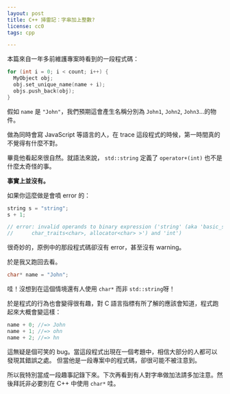```yaml
---
layout: post
title: C++ 掃雷記：字串加上整數?
license: cc0
tags: cpp

---
```


本篇來自一年多前維護專案時看到的一段程式碼：

```cpp
for (int i = 0; i < count; i++) {
  MyObject obj;
  obj.set_unique_name(name + i);
  objs.push_back(obj);
}
```
<!-- more -->

假如 `name` 是 `"John"`，我們預期這會產生名稱分別為 `John1`, `John2`, `John3`...的物件。

做為同時會寫 JavaScript 等語言的人，在 trace 這段程式的時候，第一時間真的不覺得有什麼不對。

畢竟他看起來很自然。就語法來說， `std::string` 定義了 `operator+(int)` 也不是什麼太奇怪的事。

**事實上並沒有。**

如果你這麼做是會噴 error 的：
```cpp
string s = "string";
s + 1;

// error: invalid operands to binary expression ('string' (aka 'basic_string<char,
//      char_traits<char>, allocator<char> >') and 'int')
```

很奇妙的，原例中的那段程式碼卻沒有 error，甚至沒有 warning。

於是我又跑回去看。
```cpp
char* name = "John";
```

哇！沒想到在這個情境還有人使用 `char*` 而非 `std::string`呀！

於是程式的行為也會變得很有趣，對 C 語言指標有所了解的應該會知道，程式跑起來大概會變這樣：
```cpp
name + 0; //=> John
name + 1; //=> ohn
name + 2; //=> hn
```

這無疑是個可笑的 bug。當這段程式出現在一個考題中，相信大部分的人都可以發現其錯誤之處。
但當他是一段專案中的程式碼，卻很可能不被注意到。

所以我特別當成一段趣事記錄下來。下次再看到有人對字串做加法請多加注意。然後拜託非必要別在 C++ 中使用 `char*` 哇。
